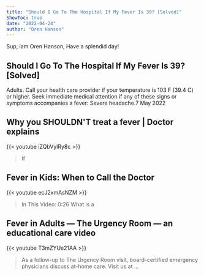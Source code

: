 ```yaml
---
title: "Should I Go To The Hospital If My Fever Is 39? [Solved]"
ShowToc: true 
date: "2022-04-24"
author: "Oren Hanson" 
---
```


Sup, iam Oren Hanson, Have a splendid day!
## Should I Go To The Hospital If My Fever Is 39? [Solved]
Adults. Call your health care provider if your temperature is 103 F (39.4 C) or higher. Seek immediate medical attention if any of these signs or symptoms accompanies a fever: Severe headache.7 May 2022

## Why you SHOULDN'T treat a fever | Doctor explains
{{< youtube iZQbVylRy8c >}}
>If

## Fever in Kids: When to Call the Doctor
{{< youtube ecJ2xmAsNZM >}}
>In This Video: 0:26 What is a 

## Fever in Adults — The Urgency Room — an educational care video
{{< youtube T3mZYUe21AA >}}
>As a follow-up to The Urgency Room visit, board-certified emergency physicians discuss at-home care. Visit us at ...

